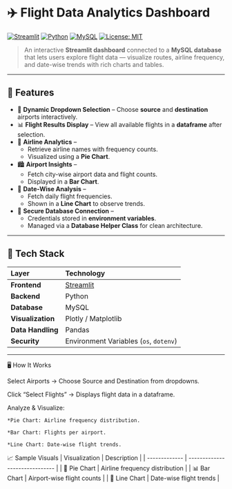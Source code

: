 # ✈️ Flight Data Analytics Dashboard  

[![Streamlit](https://img.shields.io/badge/Made%20with-Streamlit-FF4B4B?logo=streamlit)](https://streamlit.io/)
[![Python](https://img.shields.io/badge/Built%20with-Python-3776AB?logo=python&logoColor=white)](https://www.python.org/)
[![MySQL](https://img.shields.io/badge/Database-MySQL-4479A1?logo=mysql&logoColor=white)](https://www.mysql.com/)
[![License: MIT](https://img.shields.io/badge/License-MIT-green.svg)](LICENSE)

> An interactive **Streamlit dashboard** connected to a **MySQL database** that lets users explore flight data — visualize routes, airline frequency, and date-wise trends with rich charts and tables.  

---

## 🚀 Features  

- 🧭 **Dynamic Dropdown Selection** – Choose **source** and **destination** airports interactively.  
- 📊 **Flight Results Display** – View all available flights in a **dataframe** after selection.  
- 🛫 **Airline Analytics** –  
  - Retrieve airline names with frequency counts.  
  - Visualized using a **Pie Chart**.  
- 🏙️ **Airport Insights** –  
  - Fetch city-wise airport data and flight counts.  
  - Displayed in a **Bar Chart**.  
- 📅 **Date-Wise Analysis** –  
  - Fetch daily flight frequencies.  
  - Shown in a **Line Chart** to observe trends.  
- 🔐 **Secure Database Connection** –  
  - Credentials stored in **environment variables**.  
  - Managed via a **Database Helper Class** for clean architecture.  

---

## 🧠 Tech Stack  

| Layer | Technology |
|:------|:------------|
| **Frontend** | [Streamlit](https://streamlit.io/) |
| **Backend** | Python |
| **Database** | MySQL |
| **Visualization** | Plotly / Matplotlib |
| **Data Handling** | Pandas |
| **Security** | Environment Variables (`os`, `dotenv`) |

---

🖥️ How It Works

Select Airports → Choose Source and Destination from dropdowns.

Click “Select Flights” → Displays flight data in a dataframe.

Analyze & Visualize:

    *Pie Chart: Airline frequency distribution.

    *Bar Chart: Flights per airport.

    *Line Chart: Date-wise flight trends.

📈 Sample Visuals
| Visualization | Description                    |
| ------------- | ------------------------------ |
| 🥧 Pie Chart  | Airline frequency distribution |
| 📊 Bar Chart  | Airport-wise flight counts     |
| 📆 Line Chart | Date-wise flight trends        |

